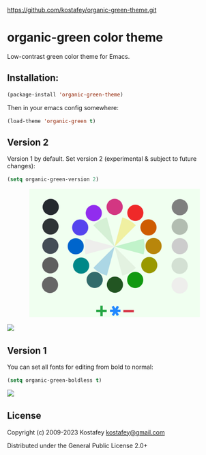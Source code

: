 https://github.com/kostafey/organic-green-theme.git

# organic-green color theme

Low-contrast green color theme for Emacs.

## Installation:

```lisp
(package-install 'organic-green-theme)
```

Then in your emacs config somewhere:

```lisp
(load-theme 'organic-green t)
```

## Version 2

Version 1 by default. Set version 2 (experimental & subject to future changes):
```lisp
(setq organic-green-version 2)
```
<p align="center">
  <img src="img/palette.svg" width="400" />
</p>

<img src="https://user-images.githubusercontent.com/1282079/211122549-7a62f15e-39e4-4254-8ca1-7a490a0afb21.png" width="800" />

## Version 1

You can set all fonts for editing from bold to normal:
```lisp
(setq organic-green-boldless t)
```

<img src="http://i.imgur.com/GXoUtD6.png" width="800" />

## License

Copyright (c) 2009-2023 Kostafey <kostafey@gmail.com>

Distributed under the General Public License 2.0+
